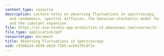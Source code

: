 ```yaml
---
content_type: resource
description: Lecture notes on observing fluctuations in spectroscopy, fluctuations
  and randomness, spectral diffusion, the Gaussian-stochastic model for spectral diffusion,
  and the cumulant expansion.
file: https://ol-ocw-studio-app-production.s3.amazonaws.com/courses/5-74-introductory-quantum-mechanics-ii-spring-2009/c9108a344550e61973b5ecb4379cdf1e_MIT5_74s09_lec09.pdf
file_type: application/pdf
resourcetype: Document
title: Observing Fluctuations in Spectroscopy
uid: c9108a34-4550-e619-73b5-ecb4379cdf1e
---
```

